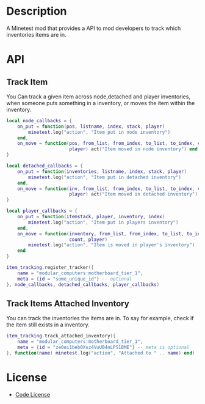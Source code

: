 # Description

A Minetest mod that provides a API to mod developers to track which inventories
items are in.

# API

## Track Item

You Can track a given item across node,detached and player inventories, when
someone puts something in a inventory, or moves the item within the inventory.

```lua
local node_callbacks = {
    on_put = function(pos, listname, index, stack, player)
        minetest.log("action", "Item put in node inventory")
    end,
    on_move = function(pos, from_list, from_index, to_list, to_index, count,
                       player) act("Item moved in node inventory") end
}

local detached_callbacks = {
    on_put = function(inventories, listname, index, stack, player)
        minetest.log("action", "Item put in detached inventory")
    end,
    on_move = function(inv, from_list, from_index, to_list, to_index, count,
                       player) act("Item moved in detached inventory") end
}

local player_callbacks = {
    on_put = function(itemstack, player, inventory, index)
        minetest.log("action", "Item put in players inventory")
    end,
    on_move = function(inventory, from_list, from_index, to_list, to_index,
                       count, player)
        minetest.log("action", "Item is moved in player's inventory")
    end
}

item_tracking.register_tracker({
    name = "modular_computers:motherboard_tier_1",
    meta = {id = "some_unique_id"} -- optional
}, node_callbacks, detached_callbacks, player_callbacks)
```

## Track Items Attached Inventory

You can track the inventories the items are in. To say for example, check if the
item still exists in a inventory.

```lua
item_tracking.track_attached_inventory({
    name = "modular_computers:motherboard_tier_1",
    meta = {id = "ze0ei1beb0Xsz4VuUB4nLPS1BME"} -- meta is optional
}, function(name) minetest.log("action", "Attached to " .. name) end)
```

# License

- [Code License](LICENSE)
